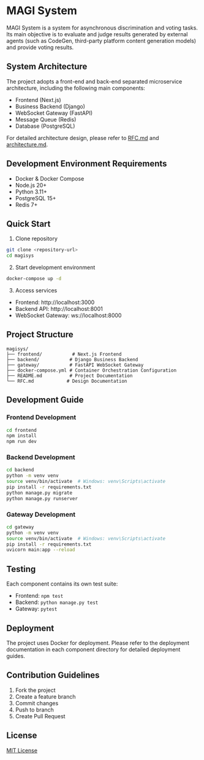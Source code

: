 # MAGI System

MAGI System is a system for asynchronous discrimination and voting tasks. Its main objective is to evaluate and judge results generated by external agents (such as CodeGen, third-party platform content generation models) and provide voting results.

## System Architecture

The project adopts a front-end and back-end separated microservice architecture, including the following main components:

- Frontend (Next.js)
- Business Backend (Django)
- WebSocket Gateway (FastAPI)
- Message Queue (Redis)
- Database (PostgreSQL)

For detailed architecture design, please refer to [RFC.md](RFC.md) and [architecture.md](architecture.md).

## Development Environment Requirements

- Docker & Docker Compose
- Node.js 20+
- Python 3.11+
- PostgreSQL 15+
- Redis 7+

## Quick Start

1. Clone repository
```bash
git clone <repository-url>
cd magisys
```

2. Start development environment
```bash
docker-compose up -d
```

3. Access services
- Frontend: http://localhost:3000
- Backend API: http://localhost:8001
- WebSocket Gateway: ws://localhost:8000

## Project Structure
```
magisys/
├── frontend/           # Next.js Frontend
├── backend/           # Django Business Backend
├── gateway/           # FastAPI WebSocket Gateway
├── docker-compose.yml # Container Orchestration Configuration
├── README.md          # Project Documentation
└── RFC.md            # Design Documentation
```

## Development Guide

### Frontend Development
```bash
cd frontend
npm install
npm run dev
```

### Backend Development
```bash
cd backend
python -m venv venv
source venv/bin/activate  # Windows: venv\Scripts\activate
pip install -r requirements.txt
python manage.py migrate
python manage.py runserver
```

### Gateway Development
```bash
cd gateway
python -m venv venv
source venv/bin/activate  # Windows: venv\Scripts\activate
pip install -r requirements.txt
uvicorn main:app --reload
```

## Testing

Each component contains its own test suite:

- Frontend: `npm test`
- Backend: `python manage.py test`
- Gateway: `pytest`

## Deployment

The project uses Docker for deployment. Please refer to the deployment documentation in each component directory for detailed deployment guides.

## Contribution Guidelines

1. Fork the project
2. Create a feature branch
3. Commit changes
4. Push to branch
5. Create Pull Request

## License

[MIT License](LICENSE)
